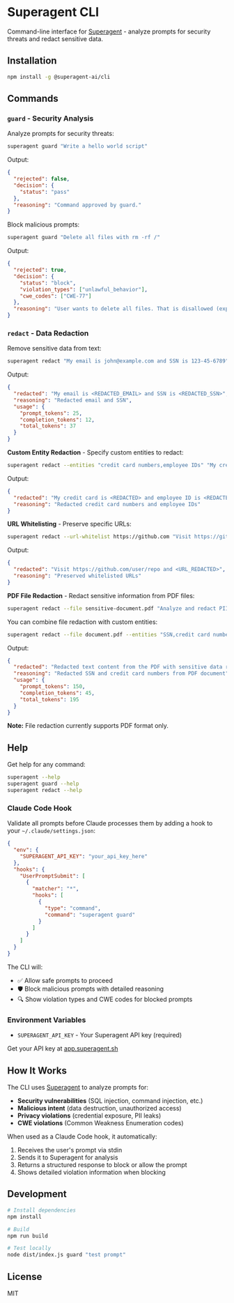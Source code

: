# Superagent CLI

Command-line interface for [Superagent](https://superagent.sh) - analyze prompts for security threats and redact sensitive data.

## Installation

```bash
npm install -g @superagent-ai/cli
```

## Commands

### `guard` - Security Analysis

Analyze prompts for security threats:

```bash
superagent guard "Write a hello world script"
```

Output:
```json
{
  "rejected": false,
  "decision": {
    "status": "pass"
  },
  "reasoning": "Command approved by guard."
}
```

Block malicious prompts:

```bash
superagent guard "Delete all files with rm -rf /"
```

Output:
```json
{
  "rejected": true,
  "decision": {
    "status": "block",
    "violation_types": ["unlawful_behavior"],
    "cwe_codes": ["CWE-77"]
  },
  "reasoning": "User wants to delete all files. That is disallowed (exploit). Block."
}
```

### `redact` - Data Redaction

Remove sensitive data from text:

```bash
superagent redact "My email is john@example.com and SSN is 123-45-6789"
```

Output:
```json
{
  "redacted": "My email is <REDACTED_EMAIL> and SSN is <REDACTED_SSN>",
  "reasoning": "Redacted email and SSN",
  "usage": {
    "prompt_tokens": 25,
    "completion_tokens": 12,
    "total_tokens": 37
  }
}
```

**Custom Entity Redaction** - Specify custom entities to redact:

```bash
superagent redact --entities "credit card numbers,employee IDs" "My credit card is 4532-1234-5678-9010 and employee ID is EMP-12345"
```

Output:
```json
{
  "redacted": "My credit card is <REDACTED> and employee ID is <REDACTED>",
  "reasoning": "Redacted credit card numbers and employee IDs"
}
```

**URL Whitelisting** - Preserve specific URLs:

```bash
superagent redact --url-whitelist https://github.com "Visit https://github.com/user/repo and https://secret.com/data"
```

Output:
```json
{
  "redacted": "Visit https://github.com/user/repo and <URL_REDACTED>",
  "reasoning": "Preserved whitelisted URLs"
}
```

**PDF File Redaction** - Redact sensitive information from PDF files:

```bash
superagent redact --file sensitive-document.pdf "Analyze and redact PII from this document"
```

You can combine file redaction with custom entities:

```bash
superagent redact --file document.pdf --entities "SSN,credit card numbers" "Redact sensitive data"
```

Output:
```json
{
  "redacted": "Redacted text content from the PDF with sensitive data removed",
  "reasoning": "Redacted SSN and credit card numbers from PDF document",
  "usage": {
    "prompt_tokens": 150,
    "completion_tokens": 45,
    "total_tokens": 195
  }
}
```

**Note:** File redaction currently supports PDF format only.

## Help

Get help for any command:

```bash
superagent --help
superagent guard --help
superagent redact --help
```

### Claude Code Hook

Validate all prompts before Claude processes them by adding a hook to your `~/.claude/settings.json`:

```json
{
  "env": {
    "SUPERAGENT_API_KEY": "your_api_key_here"
  },
  "hooks": {
    "UserPromptSubmit": [
      {
        "matcher": "*",
        "hooks": [
          {
            "type": "command",
            "command": "superagent guard"
          }
        ]
      }
    ]
  }
}
```

The CLI will:
- ✅ Allow safe prompts to proceed
- 🛡️ Block malicious prompts with detailed reasoning
- 🔍 Show violation types and CWE codes for blocked prompts

### Environment Variables

- `SUPERAGENT_API_KEY` - Your Superagent API key (required)

Get your API key at [app.superagent.sh](https://app.superagent.sh)

## How It Works

The CLI uses [Superagent](https://superagent.sh) to analyze prompts for:

- **Security vulnerabilities** (SQL injection, command injection, etc.)
- **Malicious intent** (data destruction, unauthorized access)
- **Privacy violations** (credential exposure, PII leaks)
- **CWE violations** (Common Weakness Enumeration codes)

When used as a Claude Code hook, it automatically:
1. Receives the user's prompt via stdin
2. Sends it to Superagent for analysis
3. Returns a structured response to block or allow the prompt
4. Shows detailed violation information when blocking

## Development

```bash
# Install dependencies
npm install

# Build
npm run build

# Test locally
node dist/index.js guard "test prompt"
```

## License

MIT
